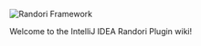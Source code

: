 ![Randori Framework](wiki/images/Randori_256.png)

Welcome to the IntelliJ IDEA Randori Plugin wiki!